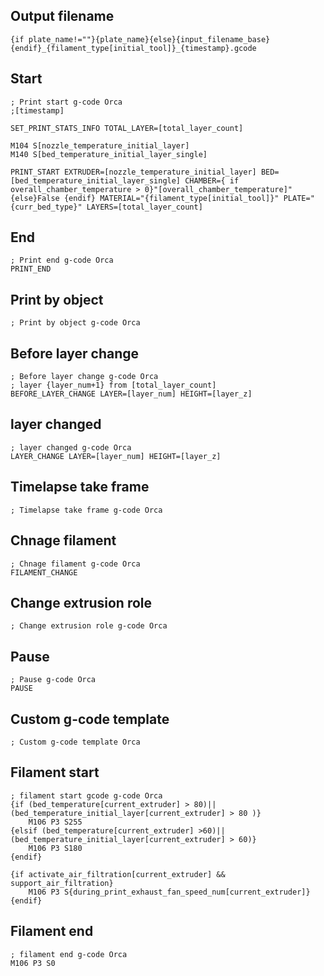 ## Output filename
```
{if plate_name!=""}{plate_name}{else}{input_filename_base}{endif}_{filament_type[initial_tool]}_{timestamp}.gcode
```

## Start
```
; Print start g-code Orca
;[timestamp]

SET_PRINT_STATS_INFO TOTAL_LAYER=[total_layer_count]

M104 S[nozzle_temperature_initial_layer]
M140 S[bed_temperature_initial_layer_single]

PRINT_START EXTRUDER=[nozzle_temperature_initial_layer] BED=[bed_temperature_initial_layer_single] CHAMBER={ if overall_chamber_temperature > 0}"[overall_chamber_temperature]"{else}False {endif} MATERIAL="{filament_type[initial_tool]}" PLATE="{curr_bed_type}" LAYERS=[total_layer_count]
```
## End
```
; Print end g-code Orca
PRINT_END
```
## Print by object
```
; Print by object g-code Orca
```
## Before layer change
```
; Before layer change g-code Orca
; layer {layer_num+1} from [total_layer_count]
BEFORE_LAYER_CHANGE LAYER=[layer_num] HEIGHT=[layer_z]
```

## layer changed
```
; layer changed g-code Orca
LAYER_CHANGE LAYER=[layer_num] HEIGHT=[layer_z]
```

## Timelapse take frame
```
; Timelapse take frame g-code Orca
```

## Chnage filament
```
; Chnage filament g-code Orca
FILAMENT_CHANGE
```
## Change extrusion role
```
; Change extrusion role g-code Orca
```
## Pause
```
; Pause g-code Orca
PAUSE
```

## Custom g-code template
```
; Custom g-code template Orca
```

## Filament start
```
; filament start gcode g-code Orca
{if (bed_temperature[current_extruder] > 80)||(bed_temperature_initial_layer[current_extruder] > 80 )}
    M106 P3 S255
{elsif (bed_temperature[current_extruder] >60)||(bed_temperature_initial_layer[current_extruder] > 60)}
    M106 P3 S180
{endif}

{if activate_air_filtration[current_extruder] && support_air_filtration}
    M106 P3 S{during_print_exhaust_fan_speed_num[current_extruder]} 
{endif}
```

## Filament end
```
; filament end g-code Orca
M106 P3 S0
```